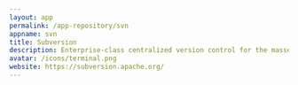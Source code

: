 ```yaml
---
layout: app
permalink: /app-repository/svn
appname: svn
title: Subversion
description: Enterprise-class centralized version control for the masses.
avatar: /icons/terminal.png
website: https://subversion.apache.org/
---
```


